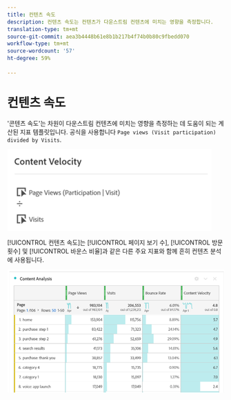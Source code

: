 ```yaml
---
title: 컨텐츠 속도
description: 컨텐츠 속도는 컨텐츠가 다운스트림 컨텐츠에 미치는 영향을 측정합니다.
translation-type: tm+mt
source-git-commit: aea3b4448b61e8b1b217b4f74b0b80c9fbedd070
workflow-type: tm+mt
source-wordcount: '57'
ht-degree: 59%

---
```



# 컨텐츠 속도

&#39;콘텐츠 속도&#39;는 차원이 다운스트림 컨텐츠에 미치는 영향을 측정하는 데 도움이 되는 계산된 지표 템플릿입니다. 공식을 사용합니다 `Page views (Visit participation) divided by Visits`.

![](assets/cont-velo-1.png)

[!UICONTROL 컨텐츠 속도]는 [!UICONTROL 페이지 보기 수], [!UICONTROL 방문 횟수] 및 [!UICONTROL 바운스 비율]과 같은 다른 주요 지표와 함께 흔히 컨텐츠 분석에 사용됩니다.

![](assets/cont-velo-3.png)
